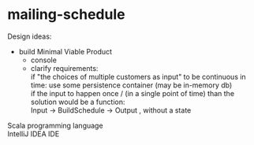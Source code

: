 # mailing-schedule

Design ideas:  
+ build Minimal Viable Product  
  + console  
  + clarify requirements:  
  if "the choices of multiple customers as input" to be continuous in time: use some persistence container (may be in-memory db)   
  if the input to happen once / (in a single point of time) than the solution would be a function:   
  Input -> BuildSchedule -> Output , without a state   

Scala programming language  
IntelliJ IDEA IDE  